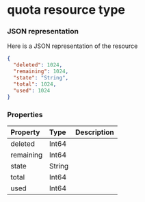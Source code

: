 # quota resource type



### JSON representation

Here is a JSON representation of the resource

<!-- {
  "blockType": "resource",
  "optionalProperties": [

  ],
  "@odata.type": "microsoft.graph.quota"
}-->

```json
{
  "deleted": 1024,
  "remaining": 1024,
  "state": "String",
  "total": 1024,
  "used": 1024
}

```
### Properties
| Property	   | Type	|Description|
|:---------------|:--------|:----------|
|deleted|Int64||
|remaining|Int64||
|state|String||
|total|Int64||
|used|Int64||

<!-- uuid: d1e9f65f-69cb-45d2-b353-05b41e0e8f5d
2015-10-16 09:51:16 UTC -->
<!-- {
  "type": "#page.annotation",
  "description": "quota resource",
  "keywords": "",
  "section": "documentation",
  "tocPath": ""
}-->